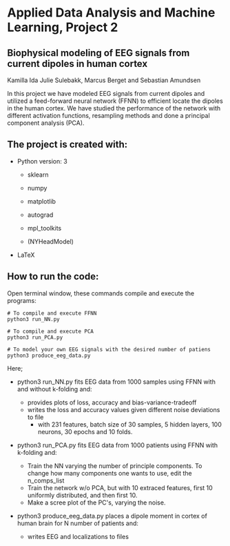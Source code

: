 # Applied Data Analysis and Machine Learning, Project 2
## Biophysical modeling of EEG signals from current dipoles in human cortex

Kamilla Ida Julie Sulebakk, Marcus Berget and Sebastian Amundsen

In this project we have modeled EEG signals from current dipoles and utilized a feed-forward neural network (FFNN) to efficient locate the dipoles in the human cortex. We have studied the performance of the network with different activation functions, resampling methods and done a principal component analysis (PCA).

## The project is created with:
* Python version: 3
  * sklearn
  * numpy
  * matplotlib
  * autograd
  * mpl_toolkits

  * (NYHeadModel)

* LaTeX

## How to run the code:
Open terminal window, these commands compile and execute the programs:
```
# To compile and execute FFNN
python3 run_NN.py

# To compile and execute PCA
python3 run_PCA.py

# To model your own EEG signals with the desired number of patiens
python3 produce_eeg_data.py

```
Here;
* python3 run_NN.py fits EEG data from 1000 samples using FFNN with and without k-folding and:
  * provides plots of loss, accuracy and bias-variance-tradeoff
  * writes the loss and accuracy values given different noise deviations to file
    * with 231 features, batch size of 30 samples, 5 hidden layers, 100 neurons, 30 epochs and 10 folds.

* python3 run_PCA.py fits EEG data from 1000 patients using FFNN with k-folding and:
   * Train the NN varying the number of principle components. To change how many components one wants to use, edit the n_comps_list
   * Train the network w/o PCA, but with 10 extraced features, first 10 uniformly distributed, and then first 10.
   * Make a scree plot of the PC's, varying the noise.

* python3 produce_eeg_data.py places a dipole moment in cortex of human brain for N number of patients and:  
  * writes EEG and localizations to files 
